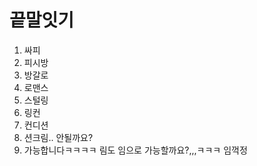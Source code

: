 # 끝말잇기

1. 싸피
1. 피시방
1. 방갈로
1. 로맨스
1. 스털링
1. 링컨
1. 컨디션
1. 션크림.. 안될까요?
1. 가능합니다ㅋㅋㅋㅋ 림도 임으로 가능할까요?,,,ㅋㅋㅋ 임꺽정